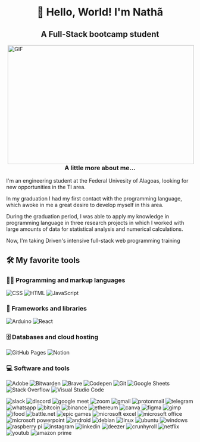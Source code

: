 <h1 align="center">👋 Hello, World! I'm Nathã</h1>
<h2 align="center">A Full-Stack bootcamp student</h2>

<img align="right" alt="GIF" src="https://github.com/abhisheknaiidu/abhisheknaiidu/blob/master/code.gif?raw=true" width="500" height="320" />

<h3 align="center">A little more about me...</h3>
<p>I'm an engineering student at the Federal Univesity of Alagoas, looking for new opportunities in the TI area.</p>

<p>In my graduation I had my first contact with the programming language, which awoke in me a great desire to develop myself in this area.</p>

<p>During the graduation period, I was able to apply my knowledge in programming language in three research projects in which I worked with large amounts of data for statistical analysis and numerical calculations.</p>

<p>Now, I'm taking Driven's intensive full-stack web programming training</p>

<h2>🛠️ My favorite tools</h2>

<h3>👨‍💻 Programming and markup languages</h3>

<p>
    <img alt="CSS" src="https://img.shields.io/badge/CSS-1572B6.svg?logo=css3&logoColor=white">
    <img alt="HTML" src="https://img.shields.io/badge/HTML-E34F26.svg?logo=html5&logoColor=white">
    <img alt="JavaScript" src="https://img.shields.io/badge/JavaScript-F7DF1E.svg?logo=javascript&logoColor=black">
</p>


<h3>🧰 Frameworks and libraries</h3>

<p>
    <img alt="Arduino" src="https://img.shields.io/badge/-Arduino-00979D?logo=Arduino&logoColor=white">
    <img alt="React" src="https://img.shields.io/badge/React-20232a.svg?logo=react&logoColor=%2361DAFB">
</p>

<h3>🗄️ Databases and cloud hosting</h3>

<p>
    <img alt="GitHub Pages" src="https://img.shields.io/badge/GitHub%20Pages-327FC7.svg?logo=github&logoColor=white">
    <img alt="Notion" src="https://img.shields.io/badge/Notion-010101.svg?logo=notion&logoColor=white">
</p>

<h3>💻 Software and tools</h3>

<p>
    <img alt="Adobe" src="https://img.shields.io/badge/Adobe-FF0000.svg?logo=adobe&logoColor=white">
    <img alt="Bitwarden" src="https://img.shields.io/badge/-Bitwarden-175DDC?logo=bitwarden&logoColor=white">
    <img alt="Brave" src="https://img.shields.io/badge/-Brave-FB542B?logo=brave&logoColor=white">
    <img alt="Codepen" src="https://img.shields.io/badge/Codepen-000000.svg?logo=codepen&logoColor=white">
    <img alt="Git" src="https://img.shields.io/badge/Git-F05033.svg?logo=git&logoColor=white">
    <img alt="Google Sheets" src="https://img.shields.io/badge/Google%20Sheets-34A853.svg?logo=google%20sheets&logoColor=white">
    <img alt="Stack Overflow" src="https://img.shields.io/badge/-Stack%20Overflow-FE7A16?logo=stack-overflow&logoColor=white">
    <img alt="Visual Studio Code" src="https://img.shields.io/badge/Visual%20Studio%20Code-0078d7.svg?logo=visual-studio-code&logoColor=white">
</p>
<p>	
<img alt="slack" src="https://img.shields.io/badge/Slack-4A154B?style=for-the-badge&logo=slack&logoColor=white">
<img alt="discord" src="https://img.shields.io/badge/Discord-5865F2?style=for-the-badge&logo=discord&logoColor=white">
<img alt="google meet" src="https://img.shields.io/badge/Google%20Meet-00897B?style=for-the-badge&logo=google-meet&logoColor=white">
<img alt="zoom" src="https://img.shields.io/badge/Zoom-2D8CFF?style=for-the-badge&logo=zoom&logoColor=white">
<img alt="gmail" src="https://img.shields.io/badge/Gmail-D14836?style=for-the-badge&logo=gmail&logoColor=white">
<img alt="protonmail" src="https://img.shields.io/badge/ProtonMail-8B89CC?style=for-the-badge&logo=protonmail&logoColor=white">
<img alt="telegram" src="https://img.shields.io/badge/Telegram-2CA5E0?style=for-the-badge&logo=telegram&logoColor=white">
<img alt="whatsapp" src="https://img.shields.io/badge/WhatsApp-25D366?style=for-the-badge&logo=whatsapp&logoColor=white">
<img alt="bitcoin" src="https://img.shields.io/badge/Bitcoin-000000?style=for-the-badge&logo=bitcoin&logoColor=white">
<img alt="binance" src="https://img.shields.io/badge/Binance-FCD535?style=for-the-badge&logo=binance&logoColor=white">
<img alt="ethereum" src="https://img.shields.io/badge/Ethereum-3C3C3D?style=for-the-badge&logo=Ethereum&logoColor=white">
<img alt="canva" src="https://img.shields.io/badge/Canva-%2300C4CC.svg?&style=for-the-badge&logo=Canva&logoColor=white">
<img alt="figma" src="https://img.shields.io/badge/Figma-F24E1E?style=for-the-badge&logo=figma&logoColor=white">
<img alt="gimp" src="https://img.shields.io/badge/gimp-5C5543?style=for-the-badge&logo=gimp&logoColor=white">
<img alt="ifood" src="https://img.shields.io/badge/iFood-EA1D2C?style=for-the-badge&logo=ifood&logoColor=white">
<img alt="battle.net" src="https://img.shields.io/badge/Battle.net-000?style=for-the-badge&logo=battle.net&logoColor=148EFF">
<img alt="epic games" src="https://img.shields.io/badge/Epic%20Games-313131?style=for-the-badge&logo=Epic%20Games&logoColor=white">
<img alt="microsoft excel" src="https://img.shields.io/badge/Microsoft_Excel-217346?style=for-the-badge&logo=microsoft-excel&logoColor=white">
<img alt="microsoft office" src="https://img.shields.io/badge/Microsoft_Office-D83B01?style=for-the-badge&logo=microsoft-office&logoColor=white">
<img alt="microsoft powerpoint" src="https://img.shields.io/badge/Microsoft_PowerPoint-B7472A?style=for-the-badge&logo=microsoft-powerpoint&logoColor=white">
<img alt="android" src="https://img.shields.io/badge/Android-3DDC84?style=for-the-badge&logo=android&logoColor=white">
<img alt="debian" src="https://img.shields.io/badge/Debian-A81D33?style=for-the-badge&logo=debian&logoColor=white">
<img alt="linux" src="https://img.shields.io/badge/Linux-FCC624?style=for-the-badge&logo=linux&logoColor=blac">
<img alt="ubuntu" src="https://img.shields.io/badge/Ubuntu-E95420?style=for-the-badge&logo=ubuntu&logoColor=white">
<img alt="windows" src="https://img.shields.io/badge/Windows-0078D6?style=for-the-badge&logo=windows&logoColor=white">
<img alt="raspberry pi" src="https://img.shields.io/badge/Raspberry%20Pi-A22846?style=for-the-badge&logo=Raspberry%20Pi&logoColor=white">
<img alt="instagram" src="https://img.shields.io/badge/Instagram-E4405F?style=for-the-badge&logo=instagram&logoColor=white">
<img alt="linkedin" src="https://img.shields.io/badge/LinkedIn-0077B5?style=for-the-badge&logo=linkedin&logoColor=white">
<img alt="deezer" src="https://img.shields.io/badge/Deezer-FEAA2D?style=for-the-badge&logo=deezer&logoColor=white">
<img alt="crunhyroll" src="https://img.shields.io/badge/Crunchyroll-F47521?style=for-the-badge&logo=crunchyroll&logoColor=white">
<img alt="netflix" src="https://img.shields.io/badge/Netflix-E50914?style=for-the-badge&logo=netflix&logoColor=white">
<img alt="youtub" src="https://img.shields.io/badge/YouTube-FF0000?style=for-the-badge&logo=youtube&logoColor=white">
<img alt="amazon prime" src="https://img.shields.io/badge/Amazon%20Prime-00A8E1?style=for-the-badge&logo=netflix&logoColor=white">
</p>

<img alt="" src="https://hits.seeyoufarm.com/api/count/incr/badge.svg?url=https%3A%2F%2Fgithub.com%2F{nathaalves}1212%2Fhit-counter">




